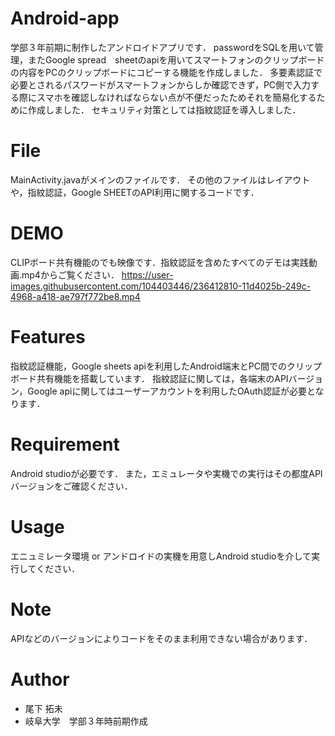 # Android-app
学部３年前期に制作したアンドロイドアプリです．
passwordをSQLを用いて管理，またGoogle spread　sheetのapiを用いてスマートフォンのクリップボードの内容をPCのクリップボードにコピーする機能を作成しました．
多要素認証で必要とされるパスワードがスマートフォンからしか確認できず，PC側で入力する際にスマホを確認しなければならない点が不便だったためそれを簡易化するために作成しました．
セキュリティ対策としては指紋認証を導入しました．


# File
MainActivity.javaがメインのファイルです．
その他のファイルはレイアウトや，指紋認証，Google SHEETのAPI利用に関するコードです．

# DEMO
CLIPボード共有機能のでも映像です．指紋認証を含めたすべてのデモは実践動画.mp4からご覧ください．
https://user-images.githubusercontent.com/104403446/236412810-11d4025b-249c-4968-a418-ae797f772be8.mp4


# Features
指紋認証機能，Google sheets apiを利用したAndroid端末とPC間でのクリップボード共有機能を搭載しています．
指紋認証に関しては，各端末のAPIバージョン，Google apiに関してはユーザーアカウントを利用したOAuth認証が必要となります．

# Requirement
Android studioが必要です．
また，エミュレータや実機での実行はその都度APIバージョンをご確認ください．

# Usage
エニュミレータ環境 or アンドロイドの実機を用意しAndroid studioを介して実行してください．

# Note
APIなどのバージョンによりコードをそのまま利用できない場合があります．

# Author

* 尾下 拓未
* 岐阜大学　学部３年時前期作成

